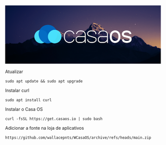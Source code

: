 <p align="center">
  <img src="https://raw.githubusercontent.com/IceWhaleTech/logo/main/casaos/casaos_banner_dark_night_800x300.png" />
</p>

Atualizar
~~~
sudo apt update && sudo apt upgrade
~~~

Instalar curl
~~~
sudo apt install curl
~~~

Instalar o Casa OS
~~~
curl -fsSL https://get.casaos.io | sudo bash
~~~

Adicionar a fonte na loja de aplicativos
~~~
https://github.com/wallacepnts/WCasaOS/archive/refs/heads/main.zip
~~~
